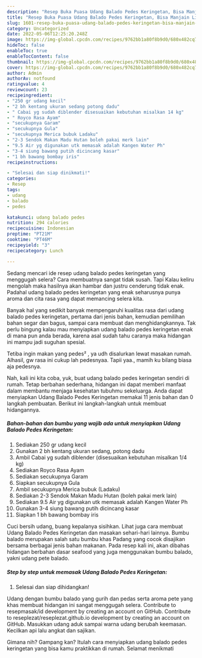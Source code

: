 ```yaml
---
description: "Resep Buka Puasa Udang Balado Pedes Keringetan, Bisa Manjain Lidah"
title: "Resep Buka Puasa Udang Balado Pedes Keringetan, Bisa Manjain Lidah"
slug: 1601-resep-buka-puasa-udang-balado-pedes-keringetan-bisa-manjain-lidah
category: Uncategorized
date: 2022-05-06T12:25:20.248Z
image: https://img-global.cpcdn.com/recipes/9762bb1a80f8b9d0/680x482cq70/udang-balado-pedes-keringetan-foto-resep-utama.jpg
hideToc: false
enableToc: true
enableTocContent: false
thumbnail: https://img-global.cpcdn.com/recipes/9762bb1a80f8b9d0/680x482cq70/udang-balado-pedes-keringetan-foto-resep-utama.jpg
cover: https://img-global.cpcdn.com/recipes/9762bb1a80f8b9d0/680x482cq70/udang-balado-pedes-keringetan-foto-resep-utama.jpg
author: Admin
authorAv: notfound
ratingvalue: 4
reviewcount: 23
recipeingredient:
- "250 gr udang kecil"
- "2 bh kentang ukuran sedang potong dadu"
- " Cabai yg sudah diblender disesuaikan kebutuhan misalkan 14 kg"
- " Royco Rasa Ayam"
- "secukupnya Garam"
- "secukupnya Gula"
- "secukupnya Merica bubuk Ladaku"
- "2-3 Sendok Makan Madu Hutan boleh pakai merk lain"
- "9.5 Air yg digunakan utk memasak adalah Kangen Water Ph"
- "3-4 siung bawang putih dicincang kasar"
- "1 bh bawang bombay iris"
recipeinstructions:

- "Selesai dan siap dinikmati!"
categories:
- Resep
tags:
- udang
- balado
- pedes

katakunci: udang balado pedes 
nutrition: 294 calories
recipecuisine: Indonesian
preptime: "PT21M"
cooktime: "PT46M"
recipeyield: "3"
recipecategory: Lunch

---
```



Sedang mencari ide resep udang balado pedes keringetan yang menggugah selera? Cara membuatnya sangat tidak susah. Tapi Kalau keliru mengolah maka hasilnya akan hambar dan justru cenderung tidak enak. Padahal udang balado pedes keringetan yang enak seharusnya punya aroma dan cita rasa yang dapat memancing selera kita.


Banyak hal yang sedikit banyak mempengaruhi kualitas rasa dari udang balado pedes keringetan, pertama dari jenis bahan, kemudian pemilihan bahan segar dan bagus, sampai cara membuat dan menghidangkannya. Tak perlu bingung kalau mau menyiapkan udang balado pedes keringetan enak di mana pun anda berada, karena asal sudah tahu caranya maka hidangan ini mampu jadi suguhan spesial.

Tetiba ingin makan yang pedes² , ya udh disalurkan lewat masakan rumah. Alhasil, gw rasa ini cukup lah pedesnyaa. Tapii yaa., mamih ku bilang biasa aja pedesnya.


Nah, kali ini kita coba, yuk, buat udang balado pedes keringetan sendiri di rumah. Tetap berbahan sederhana, hidangan ini dapat memberi manfaat dalam membantu menjaga kesehatan tubuhmu sekeluarga. Anda dapat menyiapkan Udang Balado Pedes Keringetan memakai 11 jenis bahan dan 0 langkah pembuatan. Berikut ini langkah-langkah untuk membuat hidangannya.

<!--inarticleads1-->

##### Bahan-bahan dan bumbu yang wajib ada untuk menyiapkan Udang Balado Pedes Keringetan:

1. Sediakan 250 gr udang kecil
1. Gunakan 2 bh kentang ukuran sedang, potong dadu
1. Ambil  Cabai yg sudah diblender (disesuaikan kebutuhan misalkan 1/4 kg)
1. Sediakan  Royco Rasa Ayam
1. Sediakan secukupnya Garam
1. Siapkan secukupnya Gula
1. Ambil secukupnya Merica bubuk (Ladaku)
1. Sediakan 2-3 Sendok Makan Madu Hutan (boleh pakai merk lain)
1. Sediakan 9.5 Air yg digunakan utk memasak adalah Kangen Water Ph
1. Gunakan 3-4 siung bawang putih dicincang kasar
1. Siapkan 1 bh bawang bombay iris


Cuci bersih udang, buang kepalanya sisihkan. Lihat juga cara membuat Udang Balado Pedes Keringetan dan masakan sehari-hari lainnya. Bumbu balado merupakan salah satu bumbu khas Padang yang cocok disajikan bersama berbagai jenis bahan makanan. Pada resep kali ini, akan dibahas hidangan berbahan dasar seafood yang juga menggunakan bumbu balado, yakni udang pete balado. 

<!--inarticleads2-->

##### Step by step untuk memasak Udang Balado Pedes Keringetan:


1. Selesai dan siap dihidangkan!

Udang dengan bumbu balado yang gurih dan pedas serta aroma pete yang khas membuat hidangan ini sangat menggugah selera. Contribute to resepmasak/id development by creating an account on GitHub. Contribute to reseplezat/reseplezat.github.io development by creating an account on GitHub. Masukkan udang aduk sampai warna udang berubah keemasan. Kecilkan api lalu angkat dan sajikan. 

Gimana nih? Gampang kan? Itulah cara menyiapkan udang balado pedes keringetan yang bisa kamu praktikkan di rumah. Selamat menikmati
